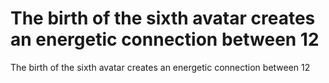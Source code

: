 # The birth of the sixth avatar creates an energetic connection between 12

The birth of the sixth avatar creates an energetic connection between 12